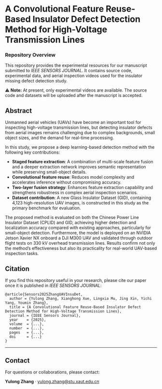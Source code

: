 # A Convolutional Feature Reuse-Based Insulator Defect Detection Method for High-Voltage Transmission Lines

### Repository Overview

This repository provides the experimental resources for our manuscript submitted to *IEEE SENSORS JOURNAL*. It contains source code, experimental data, and aerial inspection videos used for the insulator missing defect detection study.

⚠️ **Note:** At present, only experimental videos are available. The source code and datasets will be uploaded after the manuscript is accepted.





## Abstract

Unmanned aerial vehicles (UAVs) have become an important tool for inspecting high-voltage transmission lines, but detecting insulator defects from aerial images remains challenging due to complex backgrounds, small object sizes, and the demand for real-time processing.

In this study, we propose a deep learning-based detection method with the following key contributions:

- **Staged feature extraction**: A combination of multi-scale feature fusion and a deeper extraction network improves semantic representation while preserving small-object details.
- **Convolutional feature reuse**: Reduces model complexity and accelerates inference without compromising accuracy.
- **Two-layer fusion strategy**: Enhances feature extraction capability and strengthens robustness in complex aerial inspection scenarios.
- **Dataset contribution**: A new Glass Insulator Dataset (GID), containing 4,123 high-resolution UAV images, is constructed in this study as the primary benchmark for evaluation.

The proposed method is evaluated on both the Chinese Power Line Insulator Dataset (CPLID) and GID, achieving higher detection and localization accuracy compared with existing approaches, particularly for small-object detection. Furthermore, the model is deployed on an NVIDIA Jetson Xavier NX onboard a DJI M300 UAV and validated through outdoor flight tests on 330 kV overhead transmission lines. Results confirm not only the method’s effectiveness but also its practicality for real-world UAV-based inspection tasks.


## Citation

If you find this repository useful in your research, please cite our paper once it is published in *IEEE SENSORS JOURNAL*:

```text
@article{Sensors2025ZhangUAVInsuDet,
  author = {Yulong Zhang, Xianghong Xue, Lingxia Mu, Jing Xin, Yichi Yang, Youmin Zhang},
  title = {A Convolutional Feature Reuse-Based Insulator Defect Detection Method for High-Voltage Transmission Lines},
  journal = {IEEE Sensors Journal},
  year    = {2025},
  volume  = {...},
  number  = {...},
  pages   = {...},
  doi     = {...}
}
```

---

## Contact

For questions or collaborations, please contact:

**Yulong Zhang** · [yulong.zhang@stu.xaut.edu.cn](mailto:yulong.zhang@stu.xaut.edu.cn)
